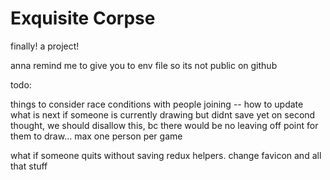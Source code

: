 # Exquisite Corpse

finally! a project!

anna remind me to give you to env file so its not public on github

todo:

things to consider
race conditions with people joining -- how to update what is next if someone is currently drawing but didnt save yet
on second thought, we should disallow this, bc there would be no leaving off point for them to draw...
max one person per game


what if someone quits without saving
redux helpers.
change favicon and all that stuff
